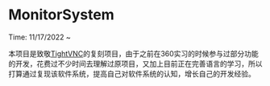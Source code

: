 # MonitorSystem

Time: 11/17/2022 ~

本项目是致敬[TightVNC](https://www.tightvnc.com/)的复刻项目，由于之前在360实习的时候参与过部分功能的开发，花费过不少时间去理解过原项目，又加上目前正在完善语言的学习，所以打算通过复现该软件系统，提高自己对软件系统的认知，增长自己的开发经验。